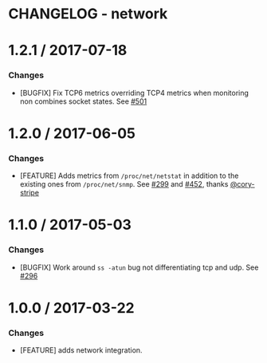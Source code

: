 # CHANGELOG - network

1.2.1 / 2017-07-18
==================

### Changes

* [BUGFIX] Fix TCP6 metrics overriding TCP4 metrics when monitoring non combines socket states. See [#501][]

1.2.0 / 2017-06-05
==================

### Changes

* [FEATURE] Adds metrics from `/proc/net/netstat` in addition to the existing ones from `/proc/net/snmp`. See [#299][] and [#452][], thanks [@cory-stripe][]

1.1.0 / 2017-05-03
==================

### Changes

* [BUGFIX] Work around `ss -atun` bug not differentiating tcp and udp. See [#296][]

1.0.0 / 2017-03-22
==================

### Changes

* [FEATURE] adds network integration.

<!--- The following link definition list is generated by PimpMyChangelog --->
[#296]: https://github.com/DataDog/integrations-core/issues/296
[#299]: https://github.com/DataDog/integrations-core/issues/299
[#452]: https://github.com/DataDog/integrations-core/issues/452
[#501]: https://github.com/DataDog/integrations-core/issues/501
[@cory-stripe]: https://github.com/cory-stripe
